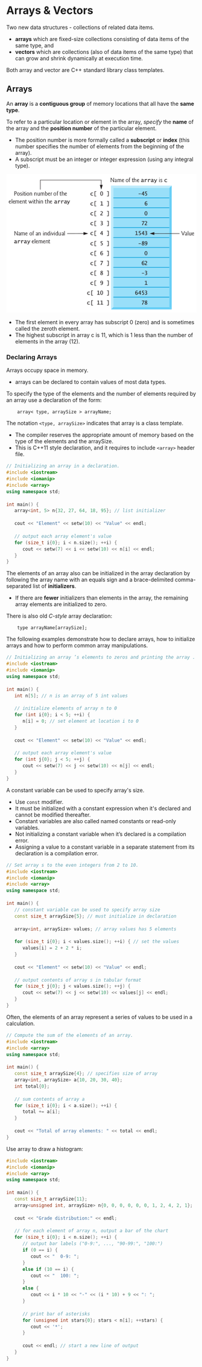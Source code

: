# Arrays & Vectors

Two new data structures - collections of related data items.
- **arrays** which are fixed-size collections consisting of data items of the same type, and
- **vectors** which are collections (also of data items of the same type) that can grow and shrink dynamically at execution time.

Both array and vector are C++ standard library class templates.

## Arrays

An **array** is a **contiguous group** of memory locations that all have the **same type**.

To refer to a particular location or element in the array, *specify* the **name** of the array and the **position number** of the particular element.
- The position number is more formally called a **subscript** or **index** (this number specifies the number of elements from the beginning of the array).
- A subscript must be an integer or integer expression (using any integral type).

![Array](../img/array.png)

- The first element in every array has subscript 0 (zero) and is sometimes called the zeroth element.
- The highest subscript in array c is 11, which is 1 less than the number of elements in the array (12).

### Declaring Arrays

Arrays occupy space in memory.
- arrays can be declared to contain values of most data types.

To specify the type of the elements and the number of elements required by an array use a declaration of the form:

        array< type, arraySize > arrayName;

The notation `<type, arraySize>` indicates that array is a class template.
- The compiler reserves the appropriate amount of memory based on the type of the elements and the arraySize.
- This is C++11 style declaration, and it requires to include `<array>` header file.

```c++
// Initializing an array in a declaration.
#include <iostream>
#include <iomanip>
#include <array>
using namespace std;

int main() {
   array<int, 5> n{32, 27, 64, 18, 95}; // list initializer

   cout << "Element" << setw(10) << "Value" << endl;

   // output each array element's value
   for (size_t i{0}; i < n.size(); ++i) {
      cout << setw(7) << i << setw(10) << n[i] << endl;
   }
}
```

The elements of an array also can be initialized in the array declaration by following the array name with an equals sign and a brace-delimited comma-separated list of **initializers**.
- If there are **fewer** initializers than elements in the array, the remaining array elements are initialized to zero.

There is also old *C-style* array declaration:

        type arrayName[arraySize];

The following examples demonstrate how to declare arrays, how to initialize arrays and how to perform common array manipulations.

```c++
// Initializing an array ’s elements to zeros and printing the array .
#include <iostream>
#include <iomanip>
using namespace std;

int main() {
   int n[5]; // n is an array of 5 int values

   // initialize elements of array n to 0
   for (int i{0}; i < 5; ++i) {
      n[i] = 0; // set element at location i to 0
   }

   cout << "Element" << setw(10) << "Value" << endl;

   // output each array element's value
   for (int j{0}; j < 5; ++j) {
      cout << setw(7) << j << setw(10) << n[j] << endl;
   }
}
```

A constant variable can be used to specify array's size.
- Use `const` modifier.
- It must be initialized with a constant expression when it's declared and cannot be modified thereafter.
- Constant variables are also called named constants or read-only variables.
- Not initializing a constant variable when it’s declared is a compilation error.
- Assigning a value to a constant variable in a separate statement from its declaration is a compilation error.

```c++
// Set array s to the even integers from 2 to 10.
#include <iostream>
#include <iomanip>
#include <array>
using namespace std;

int main() {
   // constant variable can be used to specify array size
   const size_t arraySize{5}; // must initialize in declaration

   array<int, arraySize> values; // array values has 5 elements

   for (size_t i{0}; i < values.size(); ++i) { // set the values
      values[i] = 2 + 2 * i;
   }

   cout << "Element" << setw(10) << "Value" << endl;

   // output contents of array s in tabular format
   for (size_t j{0}; j < values.size(); ++j) {
      cout << setw(7) << j << setw(10) << values[j] << endl;
   }
}
```

Often, the elements of an array represent a series of values to be used in a calculation.

```c++
// Compute the sum of the elements of an array.
#include <iostream>
#include <array>
using namespace std;

int main() {
   const size_t arraySize{4}; // specifies size of array
   array<int, arraySize> a{10, 20, 30, 40};
   int total{0};

   // sum contents of array a
   for (size_t i{0}; i < a.size(); ++i) {
      total += a[i];
   }

   cout << "Total of array elements: " << total << endl;
}
```

Use array to draw a histogram:

```c++
#include <iostream>
#include <iomanip>
#include <array>
using namespace std;

int main() {
   const size_t arraySize{11};
   array<unsigned int, arraySize> n{0, 0, 0, 0, 0, 0, 1, 2, 4, 2, 1};

   cout << "Grade distribution:" << endl;

   // for each element of array n, output a bar of the chart
   for (size_t i{0}; i < n.size(); ++i) {
      // output bar labels ("0-9:", ..., "90-99:", "100:")
      if (0 == i) {
         cout << "  0-9: ";
      }
      else if (10 == i) {
         cout << "  100: ";
      }
      else {
         cout << i * 10 << "-" << (i * 10) + 9 << ": ";
      }

      // print bar of asterisks
      for (unsigned int stars{0}; stars < n[i]; ++stars) {
         cout << '*';
      }

      cout << endl; // start a new line of output
   }
}
```
